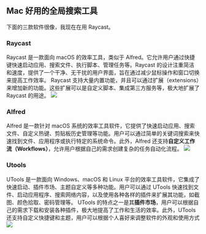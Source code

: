 <!--
 * @Author: cc_ray changrui03@meituan.com
 * @Date: 2024-06-20 11:27:49
 * @LastEditors: cc_ray changrui03@meituan.com
 * @LastEditTime: 2024-06-24 17:15:04
 * @FilePath: /ChenWenle0815/database/SEARCH.md
 * @Description: 这是默认设置,请设置`customMade`, 打开koroFileHeader查看配置 进行设置: https://github.com/OBKoro1/koro1FileHeader/wiki/%E9%85%8D%E7%BD%AE
-->
## Mac 好用的全局搜索工具 
下面的三款软件很像，我现在在用 Raycast。 
### Raycast 
Raycast 是一款面向 macOS 的效率工具，类似于 Alfred。它允许用户通过快捷键快速启动应用、搜索文件、执行脚本、管理任务等。Raycast 的设计注重简洁和速度，提供了一个干净、无干扰的用户界面，旨在通过减少鼠标操作和窗口切换来提高工作效率。
Raycast 支持大量内置功能，并且可以通过扩展（extensions）来增加新的功能。这些扩展可以是自定义脚本、集成第三方服务等，极大地扩展了 Raycast 的用途。
![](https://s2.loli.net/2024/06/24/ztaD24wAVPqBQLO.png)

### Alfred 
Alfred 是一款针对 macOS 系统的效率工具软件，它提供了快速启动应用、搜索文件、自定义热键、剪贴板历史管理等功能。用户可以通过简单的关键词搜索来快速找到文件、应用程序或执行特定的系统命令。此外，Alfred 还支持**自定义工作流（Workflows）**，允许用户根据自己的需求创建复杂的任务自动化流程。
![](https://s2.loli.net/2024/06/24/hLBXAsEuRMK6qe3.png)
### Utools 
UTools 是一款面向 Windows、macOS 和 Linux 平台的效率工具软件，它集成了快速启动、插件市场、主题自定义等多种功能。用户可以通过 UTools 快速找到文件、启动应用程序、搜索网络内容，以及使用各种各样的插件来扩展其功能，如截图、颜色拾取、密码管理等。
UTools 的特点之一是其**插件市场**，用户可以根据自己的需求下载和安装各种插件，极大地提高了工作和生活的效率。此外，UTools 还支持自定义快捷键和主题，用户可以根据个人喜好来调整软件的外观和使用方式
![](https://s2.loli.net/2024/06/24/vkgBEJVjLzdP8FU.png)